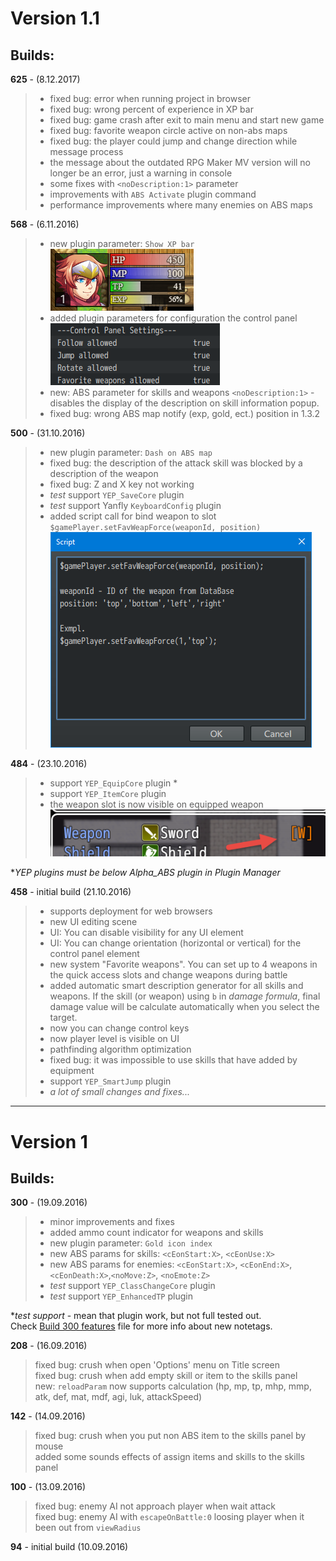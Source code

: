 # Version 1.1  
## Builds:   
**625** - (8.12.2017)
> - fixed bug: error when running project in browser
> - fixed bug: wrong percent of experience in XP bar
> - fixed bug: game crash after exit to main menu and start new game
> - fixed bug: favorite weapon circle active on non-abs maps
> - fixed bug: the player could jump and change direction while message process
> - the message about the outdated RPG Maker MV version will no longer be an error, just a warning in console
> - some fixes with `<noDescription:1>` parameter
> - improvements with `ABS Activate` plugin command
> - performance improvements where many enemies on ABS maps  

**568** - (6.11.2016)  
> - new plugin parameter: `Show XP bar`  
![image](https://github.com/KageDesu/TestRepo/blob/master/build568_xpbar.png)  
> - added plugin parameters for configuration the control panel  
![image](https://github.com/KageDesu/TestRepo/blob/master/build568_control_panel_params.png)  
> - new: ABS parameter for skills and weapons `<noDescription:1>` - disables the display of the description on skill information popup.
> - fixed bug: wrong ABS map notify (exp, gold, ect.) position in 1.3.2   


**500** - (31.10.2016)  
> - new plugin parameter: `Dash on ABS map`  
> - fixed bug: the description of the attack skill was blocked by a description of the weapon
> - fixed bug: Z and X key not working  
> - *test* support `YEP_SaveCore` plugin  
> - *test* support Yanfly `KeyboardConfig` plugin
> - added script call for bind weapon to slot `$gamePlayer.setFavWeapForce(weaponId, position)`  
![image](https://github.com/KageDesu/TestRepo/blob/master/build500_bind_weap_script.png)


**484** - (23.10.2016)
> - support `YEP_EquipCore` plugin *
> - support `YEP_ItemCore` plugin
> - the weapon slot is now visible on equipped weapon
![image](https://github.com/KageDesu/TestRepo/blob/master/build484_favWeapEquip.png)

**YEP plugins must be below Alpha_ABS plugin in Plugin Manager*

**458** - initial build (21.10.2016)  
> - supports deployment for web browsers  
> - new UI editing scene
> - UI: You can disable visibility for any UI element
> - UI: You can change orientation (horizontal or vertical) for the control panel element
> - new system "Favorite weapons". You can set up to 4 weapons in the quick access slots and change weapons during battle
> - added automatic smart description generator for all skills and weapons. If the skill (or weapon) using `b` in *damage formula*, final damage value will be calculate automatically when you select the target.
> - now you can change control keys
> - now player level is visible on UI
> - pathfinding algorithm optimization
> - fixed bug: it was impossible to use skills that have added by equipment
> - support `YEP_SmartJump` plugin
> - *a lot of small changes and fixes...*

 ***

# Version 1
## Builds:  
**300** - (19.09.2016)
> - minor improvements and fixes  
> - added ammo count indicator for weapons and skills    
> - new plugin parameter: `Gold icon index`  
> - new ABS params for skills: `<cEonStart:X>`, `<cEonUse:X>`  
> - new ABS params for enemies: `<cEonStart:X>`, `<cEonEnd:X>`, `<cEonDeath:X>`,`<noMove:Z>`, `<noEmote:Z>`  
> - *test* support `YEP_ClassChangeCore` plugin  
> - *test* support `YEP_EnhancedTP` plugin

**test support* - mean that plugin work, but not full tested out.  
Check [Build 300 features](https://github.com/KageDesu/Alpha-ABS/blob/master/Alpha%20ABS%20plugin/Build%20300%20features.md) file for more info about new notetags.  

**208** - (16.09.2016)  
> fixed bug: crush when open 'Options' menu on Title screen  
> fixed bug: crush when add empty skill or item to the skills panel  
> new: `reloadParam` now supports calculation (hp, mp, tp, mhp, mmp, atk, def, mat, mdf, agi, luk, attackSpeed)  

**142** - (14.09.2016)  
> fixed bug: crush when you put non ABS item to the skills panel by mouse  
> added some sounds effects of assign items and skills to the skills panel  

**100** - (13.09.2016)
> fixed bug: enemy AI not approach player when wait attack  
> fixed bug: enemy AI with `escapeOnBattle:0` loosing player when it been out from `viewRadius`

**94** - initial build (10.09.2016)  
